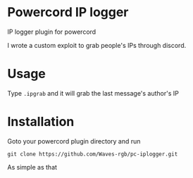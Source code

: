 # Powercord IP logger
IP logger plugin for powercord

I wrote a custom exploit to grab people's IPs through discord.

# Usage

Type `.ipgrab` and it will grab the last message's author's IP

# Installation

Goto your powercord plugin directory and run

`git clone https://github.com/Waves-rgb/pc-iplogger.git`

As simple as that
